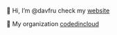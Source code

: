 👋 Hi, I’m @davfru check my [website](https://davidefruci.com)

🏢 My organization [codedincloud](https://github.com/codedincloud)


<!---
davfru/davfru is a ✨ special ✨ repository because its `README.md` (this file) appears on your GitHub profile.
You can click the Preview link to take a look at your changes.
--->
